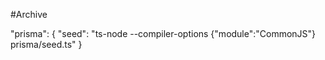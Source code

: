 #Archive

"prisma": {
"seed": "ts-node --compiler-options {\"module\":\"CommonJS\"} prisma/seed.ts"
}
